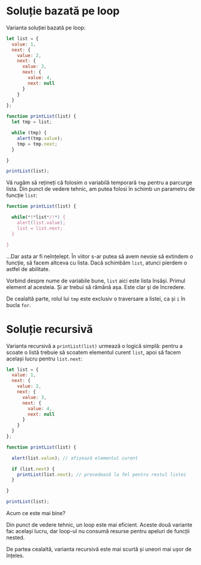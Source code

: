 # Soluție bazată pe loop

Varianta soluției bazată pe loop:

```js run
let list = {
  value: 1,
  next: {
    value: 2,
    next: {
      value: 3,
      next: {
        value: 4,
        next: null
      }
    }
  }
};

function printList(list) {
  let tmp = list;

  while (tmp) {
    alert(tmp.value);
    tmp = tmp.next;
  }

}

printList(list);
```

Vă rugăm să rețineți că folosim o variabilă temporară `tmp` pentru a parcurge lista. Din punct de vedere tehnic, am putea folosi în schimb un parametru de funcție `list`:

```js
function printList(list) {

  while(*!*list*/!*) {
    alert(list.value);
    list = list.next;
  }

}
```

...Dar asta ar fi neînțelept. În viitor s-ar putea să avem nevoie să extindem o funcție, să facem altceva cu lista. Dacă schimbăm `list`, atunci pierdem o astfel de abilitate.

Vorbind despre nume de variabile bune, `list` aici este lista însăși. Primul element al acesteia. Și ar trebui să rămână așa. Este clar și de încredere.

De cealaltă parte, rolul lui `tmp` este exclusiv o traversare a listei, ca și `i` în bucla `for`.

# Soluție recursivă

Varianta recursivă a `printList(list)` urmează o logică simplă: pentru a scoate o listă trebuie să scoatem elementul curent `list`, apoi să facem același lucru pentru `list.next`:

```js run
let list = {
  value: 1,
  next: {
    value: 2,
    next: {
      value: 3,
      next: {
        value: 4,
        next: null
      }
    }
  }
};

function printList(list) {

  alert(list.value); // afișează elementul curent

  if (list.next) {
    printList(list.next); // procedează la fel pentru restul listei
  }

}

printList(list);
```

Acum ce este mai bine?

Din punct de vedere tehnic, un loop este mai eficient. Aceste două variante fac același lucru, dar loop-ul nu consumă resurse pentru apeluri de funcții nested.

De partea cealaltă, varianta recursivă este mai scurtă și uneori mai ușor de înțeles.
